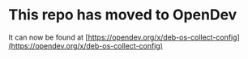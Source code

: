 # This repo has moved to OpenDev

It can now be found at [https://opendev.org/x/deb-os-collect-config](https://opendev.org/x/deb-os-collect-config)
